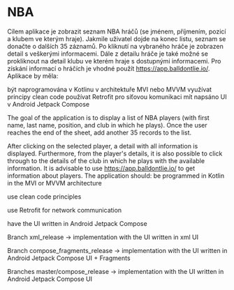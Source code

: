 # NBA
Cílem aplikace je zobrazit seznam NBA hráčů (se jménem, příjmením, pozicí a klubem ve kterým hraje). Jakmile uživatel dojde na konec listu, seznam se donačte o dalších 35 záznamů. Po kliknutí na vybraného hráče je zobrazen detail s veškerými informacemi. Dále z detailu hráče je také možné se prokliknout na detail klubu ve kterém hraje s dostupnými informacemi. Pro získání informací o hráčích je vhodné použít https://app.balldontlie.io/. Aplikace by měla:

být naprogramována v Kotlinu v architektuře MVI nebo MVVM
využívat principy clean code
používat Retrofit pro síťovou komunikaci
mít napsáno UI v Android Jetpack Compose


The goal of the application is to display a list of NBA players (with first name, last name, position, and club in which he plays).
Once the user reaches the end of the sheet, add another 35 records to the list. 

After clicking on the selected player, a detail with all information is displayed. Furthermore, from the player's details, it is also possible to click through to the details of the club in which he plays with the available information.
It is advisable to use https://app.balldontlie.io/ to get information about players. The application should:
be programmed in Kotlin in the MVI or MVVM architecture

use clean code principles

use Retrofit for network communication

have the UI written in Android Jetpack Compose



Branch xml_release -> implementation with the UI written in xml UI

Branch compose_fragments_release -> implementation with the UI written in Android Jetpack Compose UI + Fragments

Branches master/compose_release -> implementation with the UI written in Android Jetpack Compose UI
